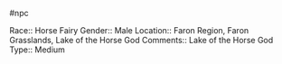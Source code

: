 #npc 

Race:: Horse Fairy
Gender:: Male
Location:: Faron Region, Faron Grasslands, Lake of the Horse God
Comments:: Lake of the Horse God
Type:: Medium
